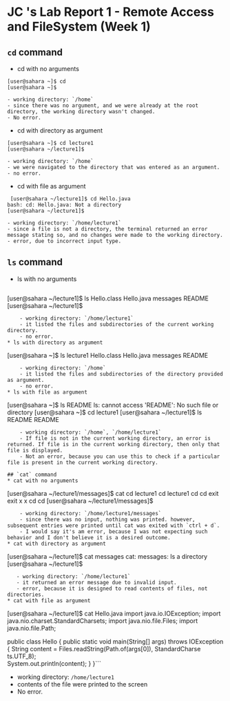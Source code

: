 # JC 's Lab Report 1 - Remote Access and FileSystem (Week 1)

## `cd` command
* cd with no arguments
```
[user@sahara ~]$ cd
[user@sahara ~]$ 
```
    - working directory: `/home`
    - since there was no argument, and we were already at the root directory, the working directory wasn't changed.
    - No error.
* cd with directory as argument
 ```
[user@sahara ~]$ cd lecture1
[user@sahara ~/lecture1]$
```
    - working directory: `/home`
    - we were navigated to the directory that was entered as an argument.
    - no error.
* cd with file as argument
 ```
  [user@sahara ~/lecture1]$ cd Hello.java
bash: cd: Hello.java: Not a directory
[user@sahara ~/lecture1]$ 
```
    - working directory: `/home/lecture1`
    - since a file is not a directory, the terminal returned an error message stating so, and no changes were made to the working directory.
    - error, due to incorrect input type.
      
## `ls` command
* ls with no arguments
  ```
[user@sahara ~/lecture1]$ ls
Hello.class  Hello.java  messages  README
[user@sahara ~/lecture1]$
```
    - working directory: `/home/lecture1`
    - it listed the files and subdirectories of the current working directory.
    - no error.
* ls with directory as argument
```
  [user@sahara ~]$ ls lecture1
Hello.class  Hello.java  messages  README 
```
    - working directory: `/home`
    - it listed the files and subdirectories of the directory provided as argument.
    - no error.
* ls with file as argument
```
[user@sahara ~]$ ls README
ls: cannot access 'README': No such file or directory
[user@sahara ~]$ cd lecture1
[user@sahara ~/lecture1]$ ls README
README
```
    - working directory: `/home`, `/home/lecture1`
    - If file is not in the current working directory, an error is returned. If file is in the current working directory, then only that file is displayed.
    - Not an error, because you can use this to check if a particular file is present in the current working directory.

## `cat` command
* cat with no arguments

```
[user@sahara ~/lecture1/messages]$ cat
cd lecture1
cd lecture1
cd
cd
exit
exit
x
x
cd
cd
[user@sahara ~/lecture1/messages]$
```
    - working directory: `/home/lecture1/messages`
    - since there was no input, nothing was printed. however, subsequent entries were printed until cat was exited with `ctrl + d`.
    - I would say it's am error, because I was not expecting such behavior and I don't believe it is a desired outcome.
* cat with directory as argument
```
[user@sahara ~/lecture1]$ cat messages
cat: messages: Is a directory
[user@sahara ~/lecture1]$
```
   - working directory: `/home/lecture1`
   - it returned an error message due to invalid input.
   - error, because it is designed to read contents of files, not directories.
* cat with file as argument
```
  [user@sahara ~/lecture1]$ cat Hello.java
import java.io.IOException;
import java.nio.charset.StandardCharsets;
import java.nio.file.Files;
import java.nio.file.Path;

public class Hello {
  public static void main(String[] args) throws IOException {
    String content = Files.readString(Path.of(args[0]), StandardCharse
ts.UTF_8);    
    System.out.println(content);
  }
}```
   - working directory: `/home/lecture1`
   - contents of the file were printed to the screen
   - No error.
